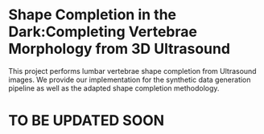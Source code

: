 # Shape Completion in the Dark:Completing Vertebrae Morphology from 3D Ultrasound

This project performs lumbar vertebrae shape completion from Ultrasound images. We provide our implementation for the synthetic data generation pipeline as well as the adapted shape completion methodology. 

# TO BE UPDATED SOON

